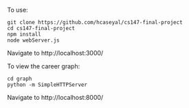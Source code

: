 To use: 

```
git clone https://github.com/hcaseyal/cs147-final-project
cd cs147-final-project
npm install
node webServer.js
```

Navigate to http://localhost:3000/ 

To view the career graph:

```
cd graph
python -m SimpleHTTPServer
```

Navigate to http://localhost:8000/